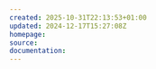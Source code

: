 ```yaml
---
created: 2025-10-31T22:13:53+01:00
updated: 2024-12-17T15:27:08Z
homepage: 
source: 
documentation: 
---
```

